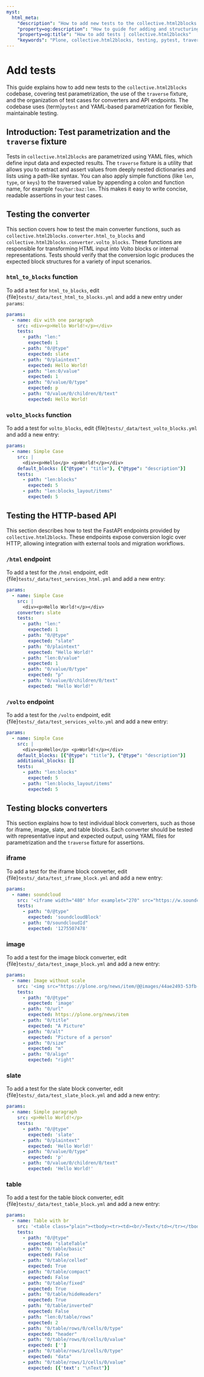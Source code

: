 ```yaml
---
myst:
  html_meta:
    "description": "How to add new tests to the collective.html2blocks codebase, including test parametrization and traversal fixture usage."
    "property=og:description": "How to guide for adding and structuring tests in collective.html2blocks."
    "property=og:title": "How to add tests | collective.html2blocks"
    "keywords": "Plone, collective.html2blocks, testing, pytest, traversal, parametrization, guide"
---
```



# Add tests

This guide explains how to add new tests to the `collective.html2blocks` codebase, covering test parametrization, the use of the `traverse` fixture, and the organization of test cases for converters and API endpoints. The codebase uses {term}`pytest` and YAML-based parametrization for flexible, maintainable testing.

## Introduction: Test parametrization and the `traverse` fixture

Tests in `collective.html2blocks` are parametrized using YAML files, which define input data and expected results. The `traverse` fixture is a utility that allows you to extract and assert values from deeply nested dictionaries and lists using a path-like syntax. You can also apply simple functions (like `len`, `type`, or `keys`) to the traversed value by appending a colon and function name, for example `foo/bar:baz:len`. This makes it easy to write concise, readable assertions in your test cases.

## Testing the converter

This section covers how to test the main converter functions, such as `collective.html2blocks.converter.html_to_blocks` and `collective.html2blocks.converter.volto_blocks`. These functions are responsible for transforming HTML input into Volto blocks or internal representations. Tests should verify that the conversion logic produces the expected block structures for a variety of input scenarios.


### `html_to_blocks` function

To add a test for `html_to_blocks`, edit {file}`tests/_data/test_html_to_blocks.yml` and add a new entry under `params`:

```yaml
params:
  - name: div with one paragraph
    src: <div><p>Hello World!</p></div>
    tests:
      - path: "len:"
        expected: 1
      - path: "0/@type"
        expected: slate
      - path: "0/plaintext"
        expected: Hello World!
      - path: "len:0/value"
        expected: 1
      - path: "0/value/0/type"
        expected: p
      - path: "0/value/0/children/0/text"
        expected: Hello World!
```


### `volto_blocks` function

To add a test for `volto_blocks`, edit {file}`tests/_data/test_volto_blocks.yml` and add a new entry:

```yaml
params:
  - name: Simple Case
    src: |
      <div><p>Hello</p> <p>World!</p></div>
    default_blocks: [{"@type": "title"}, {"@type": "description"}]
    tests:
      - path: "len:blocks"
        expected: 5
      - path: "len:blocks_layout/items"
        expected: 5
```

## Testing the HTTP-based API

This section describes how to test the FastAPI endpoints provided by `collective.html2blocks`. These endpoints expose conversion logic over HTTP, allowing integration with external tools and migration workflows.


### `/html` endpoint

To add a test for the `/html` endpoint, edit {file}`tests/_data/test_services_html.yml` and add a new entry:

```yaml
params:
  - name: Simple Case
    src: |
      <div><p>Hello World!</p></div>
    converter: slate
    tests:
      - path: "len:"
        expected: 1
      - path: "0/@type"
        expected: "slate"
      - path: "0/plaintext"
        expected: "Hello World!"
      - path: "len:0/value"
        expected: 1
      - path: "0/value/0/type"
        expected: "p"
      - path: "0/value/0/children/0/text"
        expected: "Hello World!"
```


### `/volto` endpoint

To add a test for the `/volto` endpoint, edit {file}`tests/_data/test_services_volto.yml` and add a new entry:

```yaml
params:
  - name: Simple Case
    src: |
      <div><p>Hello</p> <p>World!</p></div>
    default_blocks: [{"@type": "title"}, {"@type": "description"}]
    additional_blocks: []
    tests:
      - path: "len:blocks"
        expected: 5
      - path: "len:blocks_layout/items"
        expected: 5
```

## Testing blocks converters

This section explains how to test individual block converters, such as those for iframe, image, slate, and table blocks. Each converter should be tested with representative input and expected output, using YAML files for parametrization and the `traverse` fixture for assertions.


### iframe

To add a test for the iframe block converter, edit {file}`tests/_data/test_iframe_block.yml` and add a new entry:

```yaml
params:
  - name: soundcloud
    src: '<iframe width="480" hfor examplet="270" src="https://w.soundcloud.com/player/?url=https%3A//api.soundcloud.com/tracks/1275507478&amp;color=%23ff5500&amp;auto_play=false&amp;hide_related=false&amp;show_comments=true&amp;show_user=true&amp;show_reposts=false&amp;show_teaser=true&amp;visual=true" allowfullscreen></iframe>'
    tests:
      - path: "0/@type"
        expected: 'soundcloudBlock'
      - path: "0/soundcloudId"
        expected: '1275507478'
```


### image

To add a test for the image block converter, edit {file}`tests/_data/test_image_block.yml` and add a new entry:

```yaml
params:
  - name: Image without scale
    src: '<img src="https://plone.org/news/item/@@images/44ae2493-53fb-4221-98dc-98fa38d6851a.jpeg" title="A Picture" alt="Picture of a person" class="image-right">'
    tests:
      - path: "0/@type"
        expected: 'image'
      - path: "0/url"
        expected: https://plone.org/news/item
      - path: "0/title"
        expected: "A Picture"
      - path: "0/alt"
        expected: "Picture of a person"
      - path: "0/size"
        expected: "m"
      - path: "0/align"
        expected: "right"
```


### slate

To add a test for the slate block converter, edit {file}`tests/_data/test_slate_block.yml` and add a new entry:

```yaml
params:
  - name: Simple paragraph
    src: <p>Hello World!</p>
    tests:
      - path: "0/@type"
        expected: 'slate'
      - path: "0/plaintext"
        expected: 'Hello World!'
      - path: "0/value/0/type"
        expected: 'p'
      - path: "0/value/0/children/0/text"
        expected: 'Hello World!'
```


### table

To add a test for the table block converter, edit {file}`tests/_data/test_table_block.yml` and add a new entry:

```yaml
params:
  - name: Table with br
    src: '<table class="plain"><tbody><tr><td><br/>Text</td></tr></tbody></table>'
    tests:
      - path: "0/@type"
        expected: "slateTable"
      - path: "0/table/basic"
        expected: False
      - path: "0/table/celled"
        expected: True
      - path: "0/table/compact"
        expected: False
      - path: "0/table/fixed"
        expected: True
      - path: "0/table/hideHeaders"
        expected: True
      - path: "0/table/inverted"
        expected: False
      - path: "len:0/table/rows"
        expected: 2
      - path: "0/table/rows/0/cells/0/type"
        expected: "header"
      - path: "0/table/rows/0/cells/0/value"
        expected: ['']
      - path: "0/table/rows/1/cells/0/type"
        expected: "data"
      - path: "0/table/rows/1/cells/0/value"
        expected: [{'text': "\nText"}]
```
